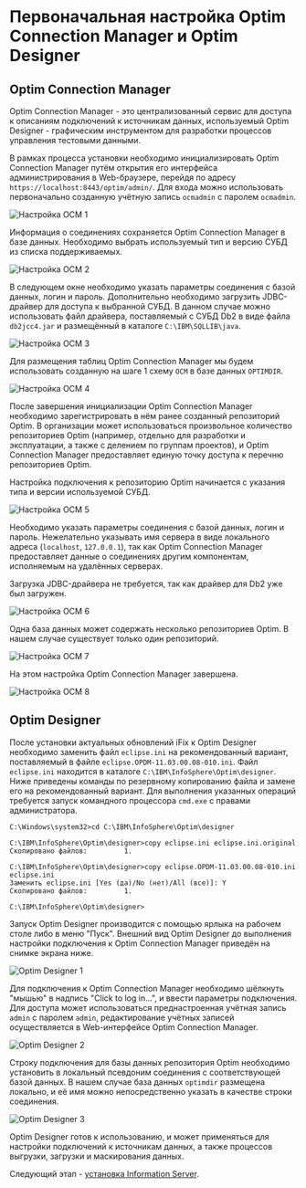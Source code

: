 # Первоначальная настройка Optim Connection Manager и Optim Designer

## Optim Connection Manager

Optim Connection Manager - это централизованный сервис для доступа к
описаниям подключений к источникам данных, используемый
Optim Designer - графическим инструментом для разработки процессов
управления тестовыми данными.

В рамках процесса установки необходимо инициализировать Optim
Connection Manager путём открытия его интерфейса администрирования в
Web-браузере, перейдя по адресу `https://localhost:8443/optim/admin/`.
Для входа можно использовать первоначально созданную учётную запись
`ocmadmin` с паролем `ocmadmin`.

![Настройка OCM 1](images/optim-ocmconf1.png)

Информация о соединениях сохраняется Optim Connection Manager в базе
данных. Необходимо выбрать используемый тип и версию СУБД из списка
поддерживаемых.

![Настройка OCM 2](images/optim-ocmconf2.png)

В следующем окне необходимо указать параметры соединения с базой
данных, логин и пароль. Дополнительно необходимо загрузить
JDBC-драйвер для доступа к выбранной СУБД. В данном случае можно
использовать файл драйвера, поставляемый с СУБД Db2 в виде файла
`db2jcc4.jar` и размещённый в каталоге `C:\IBM\SQLLIB\java`.

![Настройка OCM 3](images/optim-ocmconf3.png)

Для размещения таблиц Optim Connection Manager мы будем использовать
созданную на шаге 1 схему `OCM` в базе данных `OPTIMDIR`.

![Настройка OCM 4](images/optim-ocmconf4.png)

После завершения инициализации Optim Connection Manager необходимо
зарегистрировать в нём ранее созданный репозиторий Optim. В
организации может использоваться произвольное количество репозиториев
Optim (например, отдельно для разработки и эксплуатации, а также с
делением по группам проектов), и Optim Connection Manager
предоставляет единую точку доступа к перечню репозиториев Optim.

Настройка подключения к репозиторию Optim начинается с указания типа и
версии используемой СУБД.

![Настройка OCM 5](images/optim-ocmconf5.png)

Необходимо указать параметры соединения с базой данных, логин и
пароль. Нежелательно указывать имя сервера в виде локального адреса
(`localhost`, `127.0.0.1`), так как Optim Connection Manager
предоставляет данные о соединениях другим компонентам, исполняемым на
удалённых серверах.

Загрузка JDBC-драйвера не требуется, так как драйвер для Db2 уже был
загружен.

![Настройка OCM 6](images/optim-ocmconf6.png)

Одна база данных может содержать несколько репозиториев Optim.
В нашем случае существует только один репозиторий.

![Настройка OCM 7](images/optim-ocmconf7.png)

На этом настройка Optim Connection Manager завершена.

![Настройка OCM 8](images/optim-ocmconf8.png)


## Optim Designer

После установки актуальных обновлений iFix к Optim Designer необходимо
заменить файл `eclipse.ini` на рекомендованный вариант, поставляемый в
файле `eclipse.OPDM-11.03.00.08-010.ini`. Файл `eclipse.ini` находится
в каталоге `C:\IBM\InfoSphere\Optim\designer`. Ниже приведены команды
по резервному копированию файла и замене его на рекомендованный
вариант.  Для выполнения указанных операций требуется запуск
командного процессора `cmd.exe` с правами администратора.

```
C:\Windows\system32>cd C:\IBM\InfoSphere\Optim\designer

C:\IBM\InfoSphere\Optim\designer>copy eclipse.ini eclipse.ini.original
Скопировано файлов:         1.

C:\IBM\InfoSphere\Optim\designer>copy eclipse.OPDM-11.03.00.08-010.ini eclipse.ini
Заменить eclipse.ini [Yes (да)/No (нет)/All (все)]: Y
Скопировано файлов:         1.

C:\IBM\InfoSphere\Optim\designer>
```

Запуск Optim Designer производится с помощью ярлыка на рабочем столе
либо в меню "Пуск". Внешний вид Optim Designer до выполнения настройки
подключения к Optim Connection Manager приведён на снимке экрана ниже.

![Optim Designer 1](images/optim-designer1.png)

Для подключения к Optim Connection Manager необходимо шёлкнуть "мышью"
в надпись "Click to log in...", и ввести параметры подключения.  Для
доступа может использоваться преднастроенная учётная запись `admin` с
паролем `admin`, редактирование учётных записей осуществляется в
Web-интерфейсе Optim Connection Manager.

![Optim Designer 2](images/optim-designer2.png)

Строку подключения для базы данных репозитория Optim необходимо
установить в локальный псевдоним соединения с соответствующей базой
данных. В нашем случае база данных `optimdir` размещена локально, и её
имя можно непосредственно указать в качестве строки соединения.

![Optim Designer 3](images/optim-designer3.png)

Optim Designer готов к использованию, и может применяться для
настройки подключений к источникам данных, а также процессов выгрузки,
загрузки и маскирования данных.

Следующий этап - [установка Information Server](OptimIisInstall).
